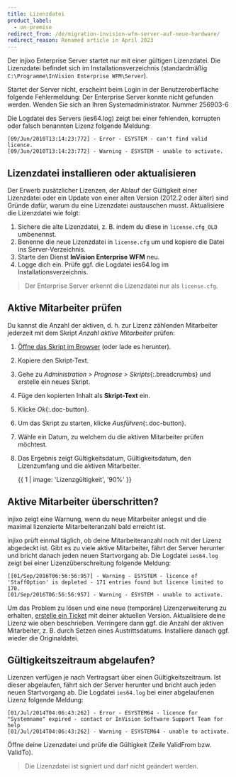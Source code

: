 ```yaml
---
title: Lizenzdatei
product_label:
  - on-premise
redirect_from: /de/migration-invision-wfm-server-auf-neue-hardware/
redirect_reason: Renamed article in April 2023
---
```


Der injixo Enterprise Server startet nur mit einer gültigen Lizenzdatei. Die Lizenzdatei befindet sich im Installationsverzeichnis (standardmäßig `C:\Programme\InVision Enterprise WFM\Server`).

Startet der Server nicht, erscheint beim Login in der Benutzeroberfläche folgende Fehlermeldung: Der Enterprise Server konnte nicht gefunden werden. Wenden Sie sich an Ihren Systemadministrator. Nummer 256903-6

Die Logdatei des Servers (ies64.log) zeigt bei einer fehlenden, korrupten oder falsch benannten Lizenz folgende Meldung:

```
[09/Jun/2010T13:14:23:772] - Error - ESYSTEM - can't find valid licence.
[09/Jun/2010T13:14:23:772] - Warning - ESYSTEM - unable to activate.
```

## Lizenzdatei installieren oder aktualisieren

Der Erwerb zusätzlicher Lizenzen, der Ablauf der Gültigkeit einer Lizenzdatei oder ein Update von einer alten Version (2012.2 oder älter) sind Gründe dafür, warum du eine Lizenzdatei austauschen musst. Aktualisiere die Lizenzdatei wie folgt:

1. Sichere die alte Lizenzdatei, z.&nbsp;B. indem du diese in `license.cfg_OLD` umbenennst.
2. Benenne die neue Lizenzdatei in `license.cfg` um und kopiere die Datei ins Server-Verzeichnis.
3. Starte den Dienst **InVision Enterprise WFM** neu.
4. Logge dich ein. Prüfe ggf. die Logdatei ies64.log im Installationsverzeichnis.

> Der Enterprise Server erkennt die Lizenzdatei nur als `license.cfg`.

## Aktive Mitarbeiter prüfen

Du kannst die Anzahl der aktiven, d.&nbsp;h. zur Lizenz zählenden Mitarbeiter jederzeit mit dem Skript _Anzahl aktive Mitarbeiter_ prüfen:

1. [Öffne das Skript im Browser](https://downloads.injixo.com/_downloads/scripts/check-staffs-counting-to-licence.txt) (oder lade es herunter).
2. Kopiere den Skript-Text.
3. Gehe zu _Administration > Prognose > Skripts_{:.breadcrumbs} und erstelle ein neues Skript.
4. Füge den kopierten Inhalt als **Skript-Text** ein.
5. Klicke _Ok_{:.doc-button}.
6. Um das Skript zu starten, klicke _Ausführen_{:.doc-button}.
7. Wähle ein Datum, zu welchem du die aktiven Mitarbeiter prüfen möchtest.
8. Das Ergebnis zeigt Gültigkeitsdatum, Gültigkeitsdatum, den Lizenzumfang und die aktiven Mitarbeiter.

   {{ 1 | image: 'Lizenzgültigkeit', '90%' }}

## Aktive Mitarbeiter überschritten?

injixo zeigt eine Warnung, wenn du neue Mitarbeiter anlegst und die maximal lizenzierte Mitarbeiteranzahl bald erreicht ist.

injixo prüft einmal täglich, ob deine Mitarbeiteranzahl noch mit der Lizenz abgedeckt ist. Gibt es zu viele aktive Mitarbeiter, fährt der Server herunter und bricht danach jeden neuen Startvorgang ab. Die Logdatei `ies64.log` zeigt bei einer Lizenzüberschreitung folgende Meldung:

```
[[01/Sep/2016T06:56:56:957] - Warning - ESYSTEM - licence of 'StaffOption' is depleted - 171 entries found but licence limited to 170.
[01/Sep/2016T06:56:56:957] - Warning - ESYSTEM - unable to activate.
```

Um das Problem zu lösen und eine neue (temporäre) Lizenzerweiterung zu erhalten, [erstelle ein Ticket](https://www.injixo.com/support/ticket) mit deiner aktuellen Version. Aktualisiere deine Lizenz wie oben beschrieben. Verringere dann ggf. die Anzahl der aktiven Mitarbeiter, z.&nbsp;B. durch Setzen eines Austrittsdatums. Installiere danach ggf. wieder die Originaldatei.

## Gültigkeitszeitraum abgelaufen?

Lizenzen verfügen je nach Vertragsart über einen Gültigkeitszeitraum. Ist dieser abgelaufen, fährt sich der Server herunter und bricht auch jeden neuen Startvorgang ab. Die Logdatei `ies64.log` bei einer abgelaufenen Lizenz folgende Meldung:

```
[01/Jul/2014T04:06:43:262] - Error - ESYSTEM64 - licence for "Systemname" expired - contact or InVision Software Support Team for help
[01/Jul/2014T04:06:43:262] - Warning - ESYSTEM64 - unable to activate.
```

Öffne deine Lizenzdatei und prüfe die Gültigkeit (Zeile ValidFrom bzw. ValidTo).

> Die Lizenzdatei ist signiert und darf nicht geändert werden.
